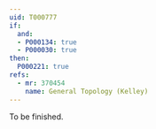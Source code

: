 ```yaml
---
uid: T000777
if:
  and:
  - P000134: true
  - P000030: true
then:
  P000221: true
refs:
  - mr: 370454
    name: General Topology (Kelley)
---
```


To be finished.
